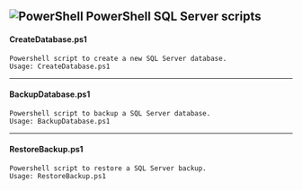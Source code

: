 ## ![PowerShell](https://i-technet.sec.s-msft.com/en-us/Powershell/ux/library/dn966235.Powershell_32.png?Segments=http%3a%2f%2ftechnet.microsoft.com%2flibrary&isLibrary=true&OverwriteHostBase=https%3a%2f%2fmsdn.microsoft.com%2f&isMtpsRequest=true&ThemeBranding=Powershell&HideProfileLink=false&HideProfileText=false) PowerShell SQL Server scripts

#### CreateDatabase.ps1
```
Powershell script to create a new SQL Server database.
Usage: CreateDatabase.ps1
```

---

#### BackupDatabase.ps1
```
Powershell script to backup a SQL Server database.
Usage: BackupDatabase.ps1
```

---

#### RestoreBackup.ps1
```
Powershell script to restore a SQL Server backup.
Usage: RestoreBackup.ps1
```